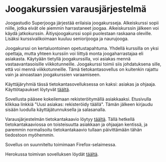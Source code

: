 # Joogakurssien varausjärjestelmä

Joogastudio Superjooga järjestää erilaisia joogakursseja. Alkeiskurssi sopii niille, jotka eivät ole aiemmin harrastaneet joogaa. Alkeiskurssin jälkeen voi käydä jatkokurssin. Äitiysjoogakurssi sopii puolestaan raskaana oleville. Lisäksi kurssivalikoimaan kuuluu seniorijooga ja naurujooga.

Joogakurssi on kertaluontoinen opetustapahtuma. Yhdellä kurssilla on yksi opettaja, mutta yhteen kurssiin voi liittyä monta joogaharrastajaa eli asiakasta. Käytyään tietyllä joogakurssilla, voi asiakas mennä vastaavantasoisille viikkotunneille. Joogakurssi toimii siis johdatuksena sille, että voi mennä viikkotunneille. Tämä tietokantasovellus on kuitenkin rajattu vain ja ainoastaan joogakurssien varaamiseen.

Käyttäjäryhmiä tässä tietokantasovelluksessa on kaksi: asiakas ja ohjaaja. Käyttötapaukset löytyvät [täältä](https://github.com/tsalohei/joogakurssi/blob/master/documentation/kayttotapaukset.md).

Sovellusta pääsee kokeilemaan rekisteröitymällä asiakkaaksi. Etusivulla klikkaa linkkiä "Uusi asiakas: rekisteröidy täällä". Tämän jälkeen kirjaudu sisään luodulla käyttäjätunnuksella ja salasanalla. 

Varausjärjestelmän tietokantakaavio löytyy [täältä](https://github.com/tsalohei/joogakurssi/blob/master/documentation/tietokantakaavio1409.png). Tällä hetkellä tietokantakaaviossa on toisteisuutta asiakkaan ja ohjaajan kentissä, ja paremmin normalisoitu tietokantakaavio tullaan päivittämään tähän tiedostoon myöhemmin.

Sovellus on suunniteltu toimimaan Firefox-selaimessa. 

Herokussa toimivan sovelluksen löydät [täältä](https://tsalohei-joogakurssi.herokuapp.com/).

